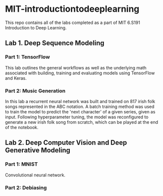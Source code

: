 # MIT-introductiontodeeplearning

This repo contains all of the labs completed as a part of MIT 6.S191 Introduction to Deep Learning.

## Lab 1. Deep Sequence Modeling

### Part 1: TensorFlow

This lab outlines the general workflows as well as the underlying math associated with building, training and 
evaluating models using TensorFlow and Keras. 

### Part 2: Music Generation

In this lab a recurrent neural network was built and trained on 817 irish folk songs represented in the ABC notation. 
A batch training method was used to train the model to predict the 'next character' of a given series, given as input.
Following hyperparameter tuning, the model was reconfigured to generate a new irish folk song from scratch, which can
be played at the end of the notebook.


## Lab 2. Deep Computer Vision and Deep Generative Modeling

### Part 1: MNIST

Convolutional neural network.

### Part 2: Debiasing
